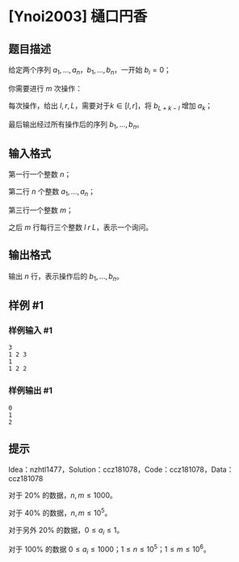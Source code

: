 # [Ynoi2003] 樋口円香

## 题目描述

给定两个序列 $a_1,\dots,a_n$，$b_1,\dots,b_n$，一开始 $b_i=0$；

你需要进行 $m$ 次操作：

每次操作，给出 $l,r,L$，需要对于$k\in[l,r]$，将 $b_{L+k-l}$ 增加 $a_k$；

最后输出经过所有操作后的序列 $b_1,\dots,b_n$。



## 输入格式

第一行一个整数 $n$；

第二行 $n$ 个整数 $a_1,\dots,a_n$；

第三行一个整数 $m$；

之后 $m$ 行每行三个整数 $l\;r\;L$，表示一个询问。

## 输出格式

输出 $n$ 行，表示操作后的 $b_1,\dots,b_n$。

## 样例 #1

### 样例输入 #1
```
3
1 2 3
1
1 2 2
```

### 样例输出 #1

```
0
1
2
```

## 提示

Idea：nzhtl1477，Solution：ccz181078，Code：ccz181078，Data：ccz181078

对于 $20\%$ 的数据，$n,m\le 1000$。

对于 $40\%$ 的数据，$n,m\le 10^5$。

对于另外 $20\%$ 的数据，$0\le a_i\le 1$。

对于 $100\%$ 的数据  $0\le a_i\le 1000$；$1\le n\le 10^5$；$1\le m\le 10^6$。
